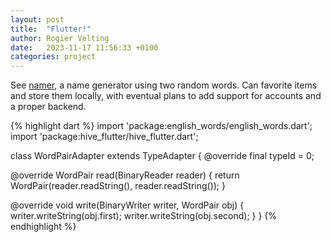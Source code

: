 ```yaml
---
layout: post
title:  "Flutter!"
author: Rogier Velting
date:   2023-11-17 11:56:33 +0100
categories: project
---
```

See [namer][namer-link], a name generator using two random words. Can favorite items and store them locally, with eventual plans to add support for accounts and a proper backend.

{% highlight dart %}
import 'package:english_words/english_words.dart';
import 'package:hive_flutter/hive_flutter.dart';

class WordPairAdapter extends TypeAdapter<WordPair> {
  @override
  final typeId = 0;

  @override
  WordPair read(BinaryReader reader) {
    return WordPair(reader.readString(), reader.readString());
  }

  @override
  void write(BinaryWriter writer, WordPair obj) {
    writer.writeString(obj.first);
    writer.writeString(obj.second);
  }
}
{% endhighlight %}

[namer-link]: https://snynx.io/flutter_namer